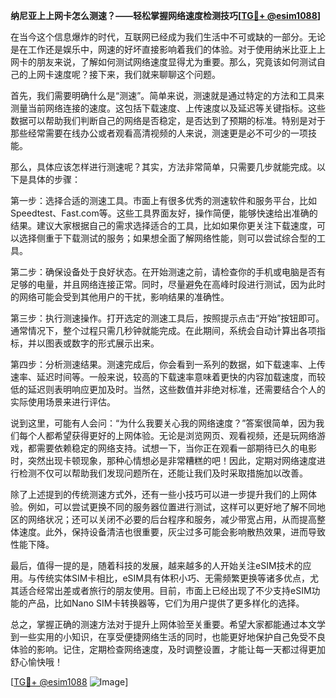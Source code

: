 **纳尼亚上上网卡怎么测速？——轻松掌握网络速度检测技巧[[TG💪+ @esim1088](https://t.me/s/esim1088)]**

在当今这个信息爆炸的时代，互联网已经成为我们生活中不可或缺的一部分。无论是在工作还是娱乐中，网速的好坏直接影响着我们的体验。对于使用纳米比亚上上网卡的朋友来说，了解如何测试网络速度显得尤为重要。那么，究竟该如何测试自己的上网卡速度呢？接下来，我们就来聊聊这个问题。

首先，我们需要明确什么是“测速”。简单来说，测速就是通过特定的方法和工具来测量当前网络连接的速度。这包括下载速度、上传速度以及延迟等关键指标。这些数据可以帮助我们判断自己的网络是否稳定，是否达到了预期的标准。特别是对于那些经常需要在线办公或者观看高清视频的人来说，测速更是必不可少的一项技能。

那么，具体应该怎样进行测速呢？其实，方法非常简单，只需要几步就能完成。以下是具体的步骤：

第一步：选择合适的测速工具。市面上有很多优秀的测速软件和服务平台，比如Speedtest、Fast.com等。这些工具界面友好，操作简便，能够快速给出准确的结果。建议大家根据自己的需求选择适合的工具，比如如果你更关注下载速度，可以选择侧重于下载测试的服务；如果想全面了解网络性能，则可以尝试综合型的工具。

第二步：确保设备处于良好状态。在开始测速之前，请检查你的手机或电脑是否有足够的电量，并且网络连接正常。同时，尽量避免在高峰时段进行测试，因为此时的网络可能会受到其他用户的干扰，影响结果的准确性。

第三步：执行测速操作。打开选定的测速工具后，按照提示点击“开始”按钮即可。通常情况下，整个过程只需几秒钟就能完成。在此期间，系统会自动计算出各项指标，并以图表或数字的形式展示出来。

第四步：分析测速结果。测速完成后，你会看到一系列的数据，如下载速率、上传速率、延迟时间等。一般来说，较高的下载速率意味着更快的内容加载速度，而较低的延迟则表明响应更加及时。当然，这些数值并非绝对标准，还需要结合个人的实际使用场景来进行评估。

说到这里，可能有人会问：“为什么我要关心我的网络速度？”答案很简单，因为我们每个人都希望获得更好的上网体验。无论是浏览网页、观看视频，还是玩网络游戏，都需要依赖稳定的网络支持。试想一下，当你正在观看一部期待已久的电影时，突然出现卡顿现象，那种心情想必是非常糟糕的吧！因此，定期对网络速度进行检测不仅可以帮助我们发现问题所在，还能让我们及时采取措施加以改善。

除了上述提到的传统测速方式外，还有一些小技巧可以进一步提升我们的上网体验。例如，可以尝试更换不同的服务器位置进行测试，这样可以更好地了解不同地区的网络状况；还可以关闭不必要的后台程序和服务，减少带宽占用，从而提高整体速度。此外，保持设备清洁也很重要，灰尘过多可能会影响散热效果，进而导致性能下降。

最后，值得一提的是，随着科技的发展，越来越多的人开始关注eSIM技术的应用。与传统实体SIM卡相比，eSIM具有体积小巧、无需频繁更换等诸多优点，尤其适合经常出差或者旅行的朋友使用。目前，市面上已经出现了不少支持eSIM功能的产品，比如Nano SIM卡转换器等，它们为用户提供了更多样化的选择。

总之，掌握正确的测速方法对于提升上网体验至关重要。希望大家都能通过本文学到一些实用的小知识，在享受便捷网络生活的同时，也能更好地保护自己免受不良体验的影响。记住，定期检查网络速度，及时调整设置，才能让每一天都过得更加舒心愉快哦！

[[TG💪+ @esim1088](https://t.me/s/esim1088) ![Image](https://i.postimg.cc/4NQfJmqS/Snipaste-2025-05-13-00-14-12.png)]